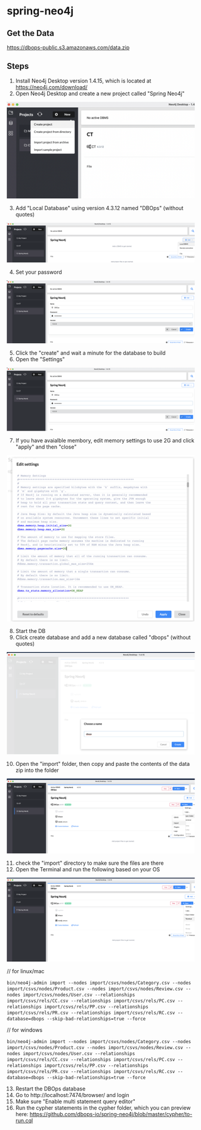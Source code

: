 # spring-neo4j

## Get the Data

https://dbops-public.s3.amazonaws.com/data.zip

## Steps
1. Install Neo4j Desktop version 1.4.15, which is located at https://neo4j.com/download/
2. Open Neo4j Desktop and create a new project called "Spring Neo4j"

![Alt text](readme-images/create-project.png?raw=true "Create Project")

3. Add "Local Database" using version 4.3.12 named "DBOps" (without quotes)

![Alt text](readme-images/add-db.png?raw=true "Add Local DB")

4. Set your password

![Alt text](readme-images/add-pw.png?raw=true "Set Password")

5. Click the "create" and wait a minute for the database to build
6. Open the "Settings"

![Alt text](readme-images/add-pw.png?raw=true "Settings")

7. If you have avaialble membory, edit memory settings to use 2G and click "apply" and then "close"

![Alt text](readme-images/settings-memory.png?raw=true "Memory")

8. Start the DB
9. Click create database and add a new database called "dbops" (without quotes)

![Alt text](readme-images/create-dbops-db.png?raw=true "create dbops db")

10. Open the "import" folder, then copy and paste the contents of the data zip into the folder 

![Alt text](readme-images/open-import.png?raw=true "Open Terminal")

11. check the "import" directory to make sure the files are there
12. Open the Terminal and run the following based on your OS

![Alt text](readme-images/terminal.png?raw=true "terminal")

// for linux/mac
```
bin/neo4j-admin import --nodes import/csvs/nodes/Category.csv --nodes import/csvs/nodes/Product.csv --nodes import/csvs/nodes/Review.csv --nodes import/csvs/nodes/User.csv --relationships import/csvs/rels/CC.csv --relationships import/csvs/rels/PC.csv --relationships import/csvs/rels/PP.csv --relationships import/csvs/rels/PR.csv --relationships import/csvs/rels/RC.csv --database=dbops --skip-bad-relationships=true --force
```

// for windows
```
bin/neo4j-admin import --nodes import/csvs/nodes/Category.csv --nodes import/csvs/nodes/Product.csv --nodes import/csvs/nodes/Review.csv --nodes import/csvs/nodes/User.csv --relationships import/csvs/rels/CC.csv --relationships import/csvs/rels/PC.csv --relationships import/csvs/rels/PP.csv --relationships import/csvs/rels/PR.csv --relationships import/csvs/rels/RC.csv --database=dbops --skip-bad-relationships=true --force
```

13. Restart the DBOps database
14. Go to http://localhost:7474/browser/ and login
15. Make sure "Enable multi statement query editor"
16. Run the cypher statements in the cypher folder, which you can preview here: https://github.com/dbops-io/spring-neo4j/blob/master/cypher/to-run.cql

